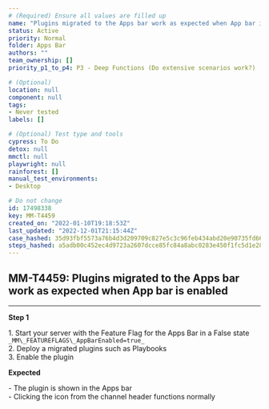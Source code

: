 ```yaml
---
# (Required) Ensure all values are filled up
name: "Plugins migrated to the Apps bar work as expected when App bar is enabled"
status: Active
priority: Normal
folder: Apps Bar
authors: ""
team_ownership: []
priority_p1_to_p4: P3 - Deep Functions (Do extensive scenarios work?)

# (Optional)
location: null
component: null
tags: 
- Never tested
labels: []

# (Optional) Test type and tools
cypress: To Do
detox: null
mmctl: null
playwright: null
rainforest: []
manual_test_environments: 
- Desktop

# Do not change
id: 17498338
key: MM-T4459
created_on: "2022-01-10T19:18:53Z"
last_updated: "2022-12-01T21:15:44Z"
case_hashed: 35d93fbf5573a76b4d3d209709c827e5c3c96feb434abd20e90735fd66ff661264c3785ca410f46a2e73d73b53734422
steps_hashed: a5adb00c452ec4d9723a2607dcce85fc84a8abc0283e450f1fc5d1e281bd50cfc4e6debd0e7d3a0136b546a9adad734d
---
```


<!-- (Auto-generated) Based on frontmatter's "key" and "name" -->

## MM-T4459: Plugins migrated to the Apps bar work as expected when App bar is enabled

---

**Step 1**

1\. Start your server with the Feature Flag for the Apps Bar in a False state `_MM\_FEATUREFLAGS\_AppBarEnabled=true_`\
2\. Deploy a migrated plugins such as Playbooks\
3\. Enable the plugin

**Expected**

\- The plugin is shown in the Apps bar\
\- Clicking the icon from the channel header functions normally
